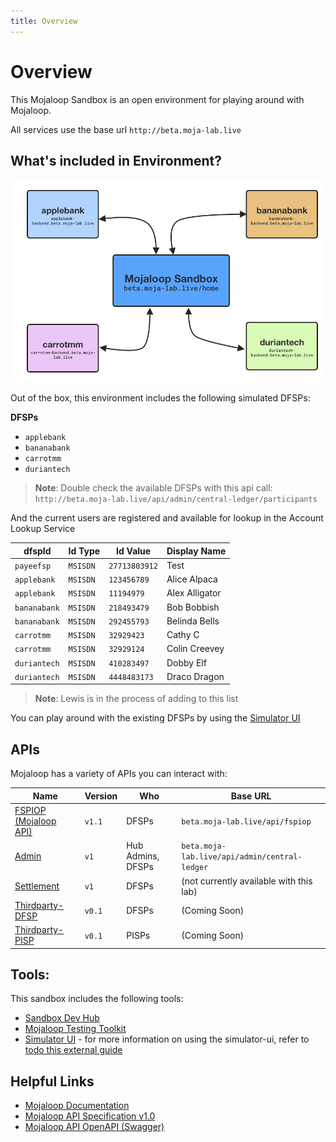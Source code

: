 ```yaml
---
title: Overview
---
```



# Overview

This Mojaloop Sandbox is an open environment for playing around with Mojaloop.

All services use the base url `http://beta.moja-lab.live`



## What's included in Environment?


![Lab Overview](./lab_onboarding.png)

Out of the box, this environment includes the following simulated DFSPs:

**DFSPs**
- `applebank` 
- `bananabank`
- `carrotmm`
- `duriantech`


> **Note**:
> Double check the available DFSPs with this api call:
> `http://beta.moja-lab.live/api/admin/central-ledger/participants`

And the current users are registered and available for lookup in the Account Lookup Service

| dfspId | Id Type | Id Value | Display Name |
| --- | --- | --- | --- |
| `payeefsp`   | `MSISDN` | `27713803912` | Test |
| `applebank`  | `MSISDN` | `123456789`   | Alice Alpaca |
| `applebank`  | `MSISDN` | `11194979`    | Alex Alligator |
| `bananabank` | `MSISDN` | `218493479`   | Bob Bobbish |
| `bananabank` | `MSISDN` | `292455793`   | Belinda Bells |
| `carrotmm`   | `MSISDN` | `32929423`    | Cathy C |
| `carrotmm`   | `MSISDN` | `32929124`    | Colin Creevey |
| `duriantech` | `MSISDN` | `410283497`   | Dobby Elf    |
| `duriantech` | `MSISDN` | `4448483173`  | Draco Dragon |


> **Note**: Lewis is in the process of adding to this list 

<!-- ### Users

[todo - MSISDNs etc.]


e.g. 

--> 

You can play around with the existing DFSPs by using the [Simulator UI](http://simulator-ui.beta.moja-lab.live)


## APIs

Mojaloop has a variety of APIs you can interact with:

| Name | Version | Who | Base URL |
| --- | --- | --- | --- |
| [FSPIOP (Mojaloop API)](/2-apis/fspiop)     | `v1.1` | DFSPs             | `beta.moja-lab.live/api/fspiop` |
| [Admin](2-apis/admin)                       | `v1`   | Hub Admins, DFSPs | `beta.moja-lab.live/api/admin/central-ledger` |
| [Settlement](2-apis/settlement.html)        | `v1`   | DFSPs             | (not currently available with this lab) |
| [Thirdparty-DFSP](/2-apis/thirdparty-dfsp)  | `v0.1` | DFSPs             | (Coming Soon) |
| [Thirdparty-PISP](/2-apis/thirdparty-pisp)  | `v0.1` | PISPs             | (Coming Soon) | 

## Tools:

This sandbox includes the following tools:


- [Sandbox Dev Hub](http://beta.moja-lab.live/home/0-getting-started)
- [Mojaloop Testing Toolkit](todo)
- [Simulator UI](http://simulator-ui.beta.moja-lab.live) - for more information on using the simulator-ui, refer to [todo this external guide]()

<!-- ## Understanding Async APIs -->
<!--  -->
<!-- The Mojaloop APIs follow an asychronous pattern. -->

## Helpful Links

- [Mojaloop Documentation](https://docs.mojaloop.io/documentation/)
- [Mojaloop API Specification v1.0](https://docs.mojaloop.io/mojaloop-specification/documents/API%20Definition%20v1.0.html)
- [Mojaloop API OpenAPI (Swagger)](https://github.com/mojaloop/mojaloop-specification/blob/master/fspiop-api/documents/v1.1-document-set/)

